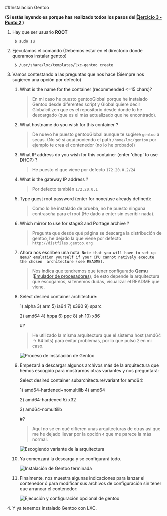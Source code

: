 ##Instalación Gentoo 

**(Si estás leyendo es porque has realizado todos los pasos del [Èjercicio 3 - Punto 2](/Tema3/Ejercicios2y3.md#ejercicio3parte2) )**

1. Hay que ser usuario **ROOT**

		$ sudo su

2. Ejecutamos el comando (Debemos estar en el directorio donde queramos instalar gentoo)

		$ /usr/share/lxc/templates/lxc-gentoo create

3. Vamos contestando a las preguntas que nos hace (Siempre nos sugieren una opción por defecto)

	1.	What is the name for the container (recommended <=15 chars)?

		> En mi caso he puesto gentooGlobal porque he instalado Gentoo desde diferentes script y Global quiere decir Globalcitizen que es el repositorio desde donde lo he descargado (que es el más actualizado que he encontrado).

	2. What hostname do you wish for this container ?

		> De nuevo he puesto gentooGlobal aunque te sugiere `gentoo` a secas. (No sé si aquí poniendo el path `/home/lxc/gentoo` por ejemplo te crea el contenedor (no lo he probado))

	3. What IP address do you wish for this container (enter 'dhcp' to use DHCP) ?

		> He puesto el que viene por defecto `172.20.0.2/24`

	4. What is the gateway IP address ? 

		> Por defecto también `172.20.0.1`

	5. Type guest root password (enter for none/use already defined): 

		> Como lo he instalado de prueba, no he puesto ninguna contraseña para el root (He dado a enter sin escribir nada).

	6. Which mirror to use for stage3 and Portage archive ? 

		> Pregunta que desde qué página se descarga la distribución de gentoo, he dejado la que viene por defecto `http://distfiles.gentoo.org`


	7. Ahora nos escriben una nota: `Note that you will have to set up Qemu? emulation yourself if your CPU cannot natively execute the chosen 
	architecture (see README).`

		> Nos indica que tendremos que tener configurado **Qemu** ([Emulador de procesadores](http://es.wikipedia.org/wiki/QEMU "Qemu en la wikipedia")), de esto depende la arquitectura que escogamos, si tenemos dudas, visualizar el README que viene.

	8. Select desired container architecture:
	
		1\) alpha    3\) arm     5\) ia64	  7\) s390    9\) sparc
		
		2\) amd64    4\) hppa    6\) ppc	  8\) sh	    10\) x86
		
		\#?

		> He utilizado la misma arquitectura que el sistema host (amd64 -> 64 bits) para evitar problemas, por lo que pulso `2` en mi caso.

		![Proceso de instalación de Gentoo](https://raw.github.com/oskyar/InfraestructuraVirtual/master/Tema3/img/Ejercicio3b-proceso-instalacion-gentoo.png)


	9. Empezará a descargar algunos archivos más de la arquitectura que hemos escogido para mostrarnos otras variantes y nos preguntará:

		Select desired container subarchitecture/variant for amd64:
		
		1\) amd64-hardened+nomultilib  4\) amd64
		
		2\) amd64-hardened	      5\) x32
		
		3\) amd64-nomultilib
		
		\#?

		> Aquí no sé en qué difieren unas arquitecturas de otras así que me he dejado llevar por la opción `4` que me parece la más normal.

		![Escogiendo variante de la arquitectura](https://raw.github.com/oskyar/InfraestructuraVirtual/master/Tema3/img/Ejercicio3b-Escogiendo-variante-arquitectura.png)

	10. Ya comenzará la descarga y se configurará todo.

		![Instalación de Gentoo terminada](https://raw.github.com/oskyar/InfraestructuraVirtual/master/Tema3/img/Ejercicio3b-Instalacion-gentoo-terminada.png)

	11. Finalmente, nos muestra algunas indicaciones para lanzar el contenedor ó para modificar sus archivos de configuración sin tener que arrancar el contenedor:

		![Ejecución y configuración opcional de gentoo](https://raw.github.com/oskyar/InfraestructuraVirtual/master/Tema3/img/Ejercicio3b-Ejecucion-y-configuracion-opcional.png)

4. Y ya tenemos instalado Gentoo con LXC.